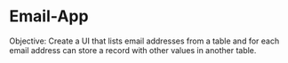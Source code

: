 # Email-App
Objective: Create a UI that lists email addresses from a table and for each email address can store a record with other values in another table.
